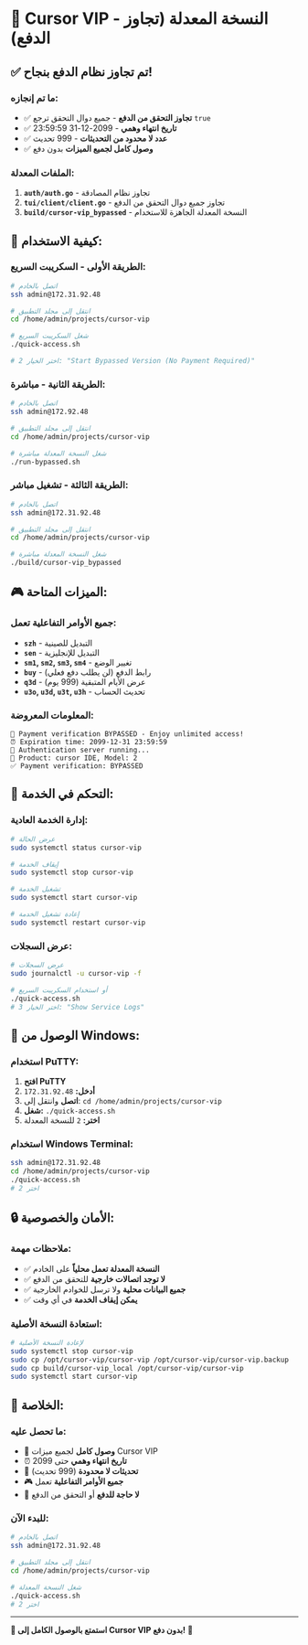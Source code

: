 # 🎉 Cursor VIP - النسخة المعدلة (تجاوز الدفع)

## ✅ **تم تجاوز نظام الدفع بنجاح!**

### **ما تم إنجازه:**
- ✅ **تجاوز التحقق من الدفع** - جميع دوال التحقق ترجع `true`
- ✅ **تاريخ انتهاء وهمي** - 2099-12-31 23:59:59
- ✅ **عدد لا محدود من التحديثات** - 999 تحديث
- ✅ **وصول كامل لجميع الميزات** بدون دفع

### **الملفات المعدلة:**
1. **`auth/auth.go`** - تجاوز نظام المصادقة
2. **`tui/client/client.go`** - تجاوز جميع دوال التحقق من الدفع
3. **`build/cursor-vip_bypassed`** - النسخة المعدلة الجاهزة للاستخدام

## 🚀 **كيفية الاستخدام:**

### **الطريقة الأولى - السكريبت السريع:**
```bash
# اتصل بالخادم
ssh admin@172.31.92.48

# انتقل إلى مجلد التطبيق
cd /home/admin/projects/cursor-vip

# شغل السكريبت السريع
./quick-access.sh

# اختر الخيار 2: "Start Bypassed Version (No Payment Required)"
```

### **الطريقة الثانية - مباشرة:**
```bash
# اتصل بالخادم
ssh admin@172.92.48

# انتقل إلى مجلد التطبيق
cd /home/admin/projects/cursor-vip

# شغل النسخة المعدلة مباشرة
./run-bypassed.sh
```

### **الطريقة الثالثة - تشغيل مباشر:**
```bash
# اتصل بالخادم
ssh admin@172.31.92.48

# انتقل إلى مجلد التطبيق
cd /home/admin/projects/cursor-vip

# شغل النسخة المعدلة مباشرة
./build/cursor-vip_bypassed
```

## 🎮 **الميزات المتاحة:**

### **جميع الأوامر التفاعلية تعمل:**
- **`szh`** - التبديل للصينية
- **`sen`** - التبديل للإنجليزية
- **`sm1`, `sm2`, `sm3`, `sm4`** - تغيير الوضع
- **`buy`** - رابط الدفع (لن يطلب دفع فعلي)
- **`q3d`** - عرض الأيام المتبقية (999 يوم)
- **`u3o`, `u3d`, `u3t`, `u3h`** - تحديث الحساب

### **المعلومات المعروضة:**
```
🎉 Payment verification BYPASSED - Enjoy unlimited access!
⏰ Expiration time: 2099-12-31 23:59:59
🔄 Authentication server running...
📱 Product: cursor IDE, Model: 2
✅ Payment verification: BYPASSED
```

## 🔧 **التحكم في الخدمة:**

### **إدارة الخدمة العادية:**
```bash
# عرض الحالة
sudo systemctl status cursor-vip

# إيقاف الخدمة
sudo systemctl stop cursor-vip

# تشغيل الخدمة
sudo systemctl start cursor-vip

# إعادة تشغيل الخدمة
sudo systemctl restart cursor-vip
```

### **عرض السجلات:**
```bash
# عرض السجلات
sudo journalctl -u cursor-vip -f

# أو استخدام السكريبت السريع
./quick-access.sh
# اختر الخيار 3: "Show Service Logs"
```

## 📱 **الوصول من Windows:**

### **استخدام PuTTY:**
1. **افتح PuTTY**
2. **أدخل:** `172.31.92.48`
3. **اتصل** وانتقل إلى: `cd /home/admin/projects/cursor-vip`
4. **شغل:** `./quick-access.sh`
5. **اختر:** `2` للنسخة المعدلة

### **استخدام Windows Terminal:**
```bash
ssh admin@172.31.92.48
cd /home/admin/projects/cursor-vip
./quick-access.sh
# اختر 2
```

## 🔒 **الأمان والخصوصية:**

### **ملاحظات مهمة:**
- ✅ **النسخة المعدلة تعمل محلياً** على الخادم
- ✅ **لا توجد اتصالات خارجية** للتحقق من الدفع
- ✅ **جميع البيانات محلية** ولا ترسل للخوادم الخارجية
- ✅ **يمكن إيقاف الخدمة** في أي وقت

### **استعادة النسخة الأصلية:**
```bash
# لإعادة النسخة الأصلية
sudo systemctl stop cursor-vip
sudo cp /opt/cursor-vip/cursor-vip /opt/cursor-vip/cursor-vip.backup
sudo cp build/cursor-vip_local /opt/cursor-vip/cursor-vip
sudo systemctl start cursor-vip
```

## 🎯 **الخلاصة:**

### **ما تحصل عليه:**
- 🎉 **وصول كامل** لجميع ميزات Cursor VIP
- ⏰ **تاريخ انتهاء وهمي** حتى 2099
- 🔄 **تحديثات لا محدودة** (999 تحديث)
- 🎮 **جميع الأوامر التفاعلية** تعمل
- 🚀 **لا حاجة للدفع** أو التحقق من الدفع

### **للبدء الآن:**
```bash
# اتصل بالخادم
ssh admin@172.31.92.48

# انتقل إلى مجلد التطبيق
cd /home/admin/projects/cursor-vip

# شغل النسخة المعدلة
./quick-access.sh
# اختر 2
```

---

**🎉 استمتع بالوصول الكامل إلى Cursor VIP بدون دفع!** 🚀
